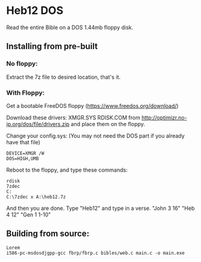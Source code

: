 # Heb12 DOS
Read the entire Bible on a DOS 1.44mb floppy disk.
## Installing from pre-built

### No floppy:
Extract the 7z file to desired location, that's it.

### With Floppy:
Get a bootable FreeDOS floppy (https://www.freedos.org/download/)

Download
these drivers:
XMGR.SYS
RDISK.COM
from http://optimizr.no-ip.org/dos/file/drivers.zip
and place them on the floppy.

Change your config.sys:
(You may not need the DOS part if
you already have that file)
```
DEVICE=XMGR /W
DOS=HIGH,UMB
```

Reboot to the floppy, and type these commands:
```
rdisk
7zdec
C:
C:\7zdec x A:\heb12.7z
```
And then you are done. Type "Heb12" and type in a verse.
"John 3 16"
"Heb 4 12"
"Gen 1 1-10"

## Building from source:
```
Lorem
i586-pc-msdosdjgpp-gcc fbrp/fbrp.c bibles/web.c main.c -o main.exe
```